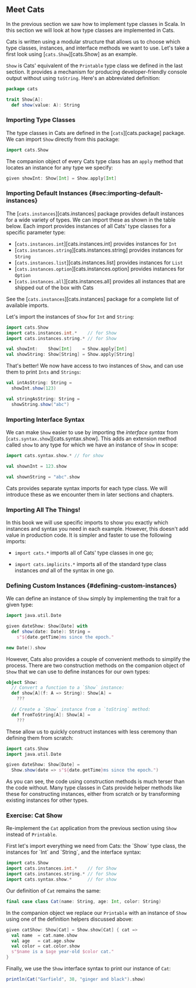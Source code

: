 ## Meet Cats

In the previous section we saw how to implement type classes in Scala.
In this section we will look at how type classes are implemented in Cats.

Cats is written using a modular structure
that allows us to choose which type classes, instances,
and interface methods we want to use.
Let's take a first look using [`cats.Show`][cats.Show] as an example.

`Show` is Cats' equivalent of
the `Printable` type class we defined in the last section.
It provides a mechanism for producing
developer-friendly console output without using `toString`.
Here's an abbreviated definition:

```scala
package cats

trait Show[A]:
  def show(value: A): String
```

### Importing Type Classes

The type classes in Cats are defined in the [`cats`][cats.package] package.
We can import `Show` directly from this package:

```scala mdoc:silent
import cats.Show
```

The companion object of every Cats type class has an `apply` method
that locates an instance for any type we specify:

```scala mdoc
given showInt: Show[Int] = Show.apply[Int]
```

### Importing Default Instances {#sec:importing-default-instances}

The [`cats.instances`][cats.instances] package
provides default instances for a wide variety of types.
We can import these as shown in the table below.
Each import provides instances of all Cats' type classes
for a specific parameter type:

- [`cats.instances.int`][cats.instances.int] provides instances for `Int`
- [`cats.instances.string`][cats.instances.string] provides instances for `String`
- [`cats.instances.list`][cats.instances.list] provides instances for `List`
- [`cats.instances.option`][cats.instances.option] provides instances for `Option`
- [`cats.instances.all`][cats.instances.all] provides all instances that are shipped out of the box with Cats

See the [`cats.instances`][cats.instances] package
for a complete list of available imports.

Let's import the instances of `Show` for `Int` and `String`:

```scala mdoc:reset:silent
import cats.Show
import cats.instances.int.*    // for Show
import cats.instances.string.* // for Show

val showInt:    Show[Int]    = Show.apply[Int]
val showString: Show[String] = Show.apply[String]
```

That's better! We now have access to two instances of `Show`,
and can use them to print `Ints` and `Strings`:

```scala mdoc
val intAsString: String =
  showInt.show(123)

val stringAsString: String =
  showString.show("abc")
```

### Importing Interface Syntax

We can make `Show` easier to use by
importing the *interface syntax* from [`cats.syntax.show`][cats.syntax.show].
This adds an extension method called `show`
to any type for which we have an instance of `Show` in scope:

```scala mdoc:silent
import cats.syntax.show.* // for show
```

```scala mdoc
val shownInt = 123.show

val shownString = "abc".show
```

Cats provides separate syntax imports for each type class.
We will introduce these as we encounter them in later sections and chapters.

### Importing All The Things!

In this book we will use specific imports to show you
exactly which instances and syntax you need in each example.
However, this doesn't add value in production code.
It is simpler and faster to use the following imports:

- `import cats.*` imports all of Cats' type classes in one go;

- `import cats.implicits.*` imports
  all of the standard type class instances
  *and* all of the syntax in one go.


### Defining Custom Instances {#defining-custom-instances}

We can define an instance of `Show`
simply by implementing the trait for a given type:

```scala mdoc:silent
import java.util.Date

given dateShow: Show[Date] with
  def show(date: Date): String =
    s"${date.getTime}ms since the epoch."
```
```scala mdoc
new Date().show
```

However, Cats also provides
a couple of convenient methods to simplify the process.
There are two construction methods on the companion object of `Show`
that we can use to define instances for our own types:

```scala
object Show:
  // Convert a function to a `Show` instance:
  def show[A](f: A => String): Show[A] =
    ???

  // Create a `Show` instance from a `toString` method:
  def fromToString[A]: Show[A] =
    ???
```

These allow us to quickly construct instances
with less ceremony than defining them from scratch:

```scala mdoc:reset:invisible
import cats.Show
import java.util.Date
```
```scala mdoc:silent
given dateShow: Show[Date] =
  Show.show(date => s"${date.getTime}ms since the epoch.")
```

As you can see, the code using construction methods
is much terser than the code without.
Many type classes in Cats provide helper methods like these
for constructing instances, either from scratch
or by transforming existing instances for other types.

### Exercise: Cat Show

Re-implement the `Cat` application from the previous section
using `Show` instead of `Printable`.

<div class="solution">
First let's import everything we need from Cats:
the `Show` type class,
the instances for `Int` and `String`,
and the interface syntax:

```scala mdoc:reset-object:silent
import cats.Show
import cats.instances.int.*    // for Show
import cats.instances.string.* // for Show
import cats.syntax.show.*      // for show
```

Our definition of `Cat` remains the same:

```scala mdoc:silent
final case class Cat(name: String, age: Int, color: String)
```

In the companion object we replace our `Printable` with an instance of `Show`
using one of the definition helpers discussed above:

```scala mdoc:silent
given catShow: Show[Cat] = Show.show[Cat] { cat =>
  val name  = cat.name.show
  val age   = cat.age.show
  val color = cat.color.show
  s"$name is a $age year-old $color cat."
}
```

Finally, we use the `Show` interface syntax to print our instance of `Cat`:

```scala mdoc
println(Cat("Garfield", 38, "ginger and black").show)
```
</div>
